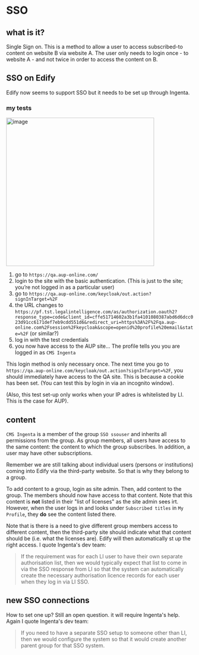 # SSO

## what is it?
Single Sign on. This is a method to allow a user to access subscribed-to content on website B via website A. The user only needs to login once - to website A - and not twice in order to access the content on B.

## SSO on Edify
Edify now seems to support SSO but it needs to be set up through Ingenta. 

### my tests

<img width="398" alt="image" src="https://github.com/AmsterdamUniversityPress/content-loading/assets/4679906/b6b2323c-c757-49d0-ba67-20f366b1d715">

 
1. go to `https://qa.aup-online.com/` 
2. login to the site with the basic authentication. (This is just to the site; you’re not logged in as a particular user)
3. go to `https://qa.aup-online.com/keycloak/out.action?signInTarget=%2F`
4. the URL changes to `https://pf.tst.legalintelligence.com/as/authorization.oauth2?response_type=code&client_id=cffe51714602a3b1fa4101080387abd6d6dcc023d91cc6171def7eb9cdd551d6&redirect_uri=https%3A%2F%2Fqa.aup-online.com%2Fsession%2Fkeycloak&scope=openid%20profile%20email&state=%2F` (or similar?)
5. log in with the test credentials
6. you now have access to the AUP site… The profile tells you you are logged in as `CMS Ingenta`
 
This login method is only necessary once. The next time you go to `https://qa.aup-online.com/keycloak/out.action?signInTarget=%2F`, you should immediately have access to the QA site. This is because a cookie has been set. (You can test this by login in via an incognito window).

(Also, this test set-up only works when your IP adres is whitelisted by LI. This is the case for AUP). 

## content
`CMS Ingenta` is a member of the group `SSO ssouser` and inherits all permissions from the group. As group members, all users have access to the same content: the content to which the group subscribes. In addition, a user may have other subscriptions.

Remember we are still talking about individual users (persons or institutions) coming into Edify via the third-party website. So that is why they belong to a group.

To add content to a group, login as site admin. Then, add content to the group. The members should now have access to that content. Note that this content is **not** listed in their "list of licenses" as the site admin sees irt. However, when the user logs in and looks under `Subscribed titles` in `My Profile`, they **do** see the content listed there.

Note that is there is a need to give different group members access to different content, then the third-party site should indicate what that content should be (i.e. what the licenses are). Edify will then automatically st up the right access. I quote Ingenta's dev team:

>  If the requirement was for each LI user to have their own separate authorisation list, then we would typically expect that list to come in via the SSO response from LI so that the system can automatically create the necessary authorisation licence records for each user when they log in via LI SSO.


## new SSO connections
How to set one up? Still an open question. it will require Ingenta's help. Again I quote Ingenta's dev team:

> If you need to have a separate SSO setup to someone other than LI, then we would configure the system so that it would create another parent group for that SSO system. 
